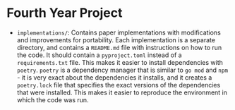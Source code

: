 # Fourth Year Project

- `implementations/`: Contains paper implementations with modifications and
  improvements for portability. Each implementation is a separate directory, and
  contains a `README.md` file with instructions on how to run the code. It
  should contain a `pyproject.toml` instead of a `requirements.txt` file. This
  makes it easier to install dependencies with `poetry`. `poetry` is a
  dependency manager that is similar to `go mod` and `npm` - it is very exact
  about the dependencies it installs, and it creates a `poetry.lock` file that
  specifies the exact versions of the dependencies that were installed. This
  makes it easier to reproduce the environment in which the code was run.
